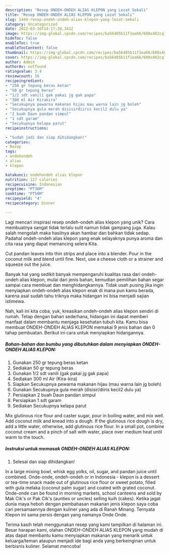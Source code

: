 ```yaml
---
description: "Resep ONDEH-ONDEH ALIAS KLEPON yang Lezat Sekali"
title: "Resep ONDEH-ONDEH ALIAS KLEPON yang Lezat Sekali"
slug: 1444-resep-ondeh-ondeh-alias-klepon-yang-lezat-sekali
category: Uncategorized
date: 2022-03-16T14:17:28.341Z
image: https://img-global.cpcdn.com/recipes/ba56485b11f1ea66/680x482cq70/ondeh-ondeh-alias-klepon-foto-resep-utama.jpg
hideToc: false
enableToc: true
enableTocContent: false
thumbnail: https://img-global.cpcdn.com/recipes/ba56485b11f1ea66/680x482cq70/ondeh-ondeh-alias-klepon-foto-resep-utama.jpg
cover: https://img-global.cpcdn.com/recipes/ba56485b11f1ea66/680x482cq70/ondeh-ondeh-alias-klepon-foto-resep-utama.jpg
author: Admin
authorAv: notfound
ratingvalue: 3.4
reviewcount: 16
recipeingredient:
- "250 gr tepung beras ketan"
- "50 gr tepung beras"
- "1/2 sdt vanili gak pakai jg gak papa"
- "300 ml Air Kirakira"
- "Secukupnya pewarna makanan hijau mau warna lain jg boleh"
- "Secukupnya gula merah disisirdiiris kecil2 dulu ya"
- "2 buah Daun pandan simpul"
- "1 sdt garam"
- "Secukupnya kelapa parut"
recipeinstructions:

- "Sudah jadi dan siap dihidangkan!"
categories:
- Resep
tags:
- ondehondeh
- alias
- klepon

katakunci: ondehondeh alias klepon 
nutrition: 127 calories
recipecuisine: Indonesian
preptime: "PT36M"
cooktime: "PT50M"
recipeyield: "4"
recipecategory: Dinner

---
```





Lagi mencari inspirasi resep ondeh-ondeh alias klepon yang unik? Cara membuatnya sangat tidak terlalu sulit namun tidak gampang juga. Kalau salah mengolah maka hasilnya akan hambar dan bahkan tidak sedap. Padahal ondeh-ondeh alias klepon yang enak selayaknya punya aroma dan cita rasa yang dapat memancing selera Kita.





Cut pandan leaves into thin strips and place into a blender. Pour in the coconut milk and blend until fine. Next, use a cheese cloth or a strainer and squeeze out the juice.

Banyak hal yang sedikit banyak mempengaruhi kualitas rasa dari ondeh-ondeh alias klepon, mulai dari jenis bahan, kemudian pemilihan bahan segar sampai cara membuat dan menghidangkannya. Tidak usah pusing jika ingin menyiapkan ondeh-ondeh alias klepon enak di mana pun kamu berada, karena asal sudah tahu triknya maka hidangan ini bisa menjadi sajian istimewa.






Nah, kali ini kita coba, yuk, kreasikan ondeh-ondeh alias klepon sendiri di rumah. Tetap dengan bahan sederhana, hidangan ini dapat memberi manfaat dalam membantu menjaga kesehatan tubuh kita. Kamu bisa membuat ONDEH-ONDEH ALIAS KLEPON memakai 9 jenis bahan dan 0 tahap pembuatan. Berikut ini cara untuk menyiapkan hidangannya.

<!--inarticleads1-->

##### Bahan-bahan dan bumbu yang dibutuhkan dalam menyiapkan ONDEH-ONDEH ALIAS KLEPON:

1. Gunakan 250 gr tepung beras ketan
1. Sediakan 50 gr tepung beras
1. Gunakan 1/2 sdt vanili (gak pakai jg gak papa)
1. Sediakan 300 ml Air (Kira-kira)
1. Siapkan Secukupnya pewarna makanan hijau (mau warna lain jg boleh)
1. Gunakan Secukupnya gula merah (disisir/diiris kecil2 dulu ya)
1. Persiapkan 2 buah Daun pandan simpul
1. Persiapkan 1 sdt garam
1. Sediakan Secukupnya kelapa parut


Mix glutinous rice flour and caster sugar, pour in boiling water, and mix well. Add coconut milk and knead into a dough. If the glutinous rice dough is dry, add a little water, otherwise, add glutinous rice flour. In a small pot, combine coconut cream and a pinch of salt with water, place over medium heat until warm to the touch. 

<!--inarticleads2-->

##### Instruksi untuk memasak ONDEH-ONDEH ALIAS KLEPON:


1. Selesai dan siap dihidangkan!

In a large mixing bowl, whisk egg yolks, oil, sugar, and pandan juice until combined. Onde-onde, ondeh-ondeh or in Indonesia - klepon is a dessert or tea-time snack made out of glutinous rice flour or sweet potato, filled with gula melaka (coconut palm sugar) and coated with grated coconut. Onde-onde can be found in morning markets, school canteens and sold by Mak Cik&#39;s or Pak Cik&#39;s (aunties or uncles) selling kuih (cakes). Ketika jagat dunia maya heboh dengan pembahasan makanan jenis klepon saya coba cari persamaannya dengan kuliner yang ada di Ranah Minang. Ternyata Klepon ini sama persis dengan yang namanya Onde Onde. 

Terima kasih telah menggunakan resep yang kami tampilkan di halaman ini. Besar harapan kami, olahan ONDEH-ONDEH ALIAS KLEPON yang mudah di atas dapat membantu kamu menyiapkan makanan yang menarik untuk keluarga/teman ataupun menjadi ide bagi anda yang berkeinginan untuk berbisnis kuliner. Selamat mencoba!

